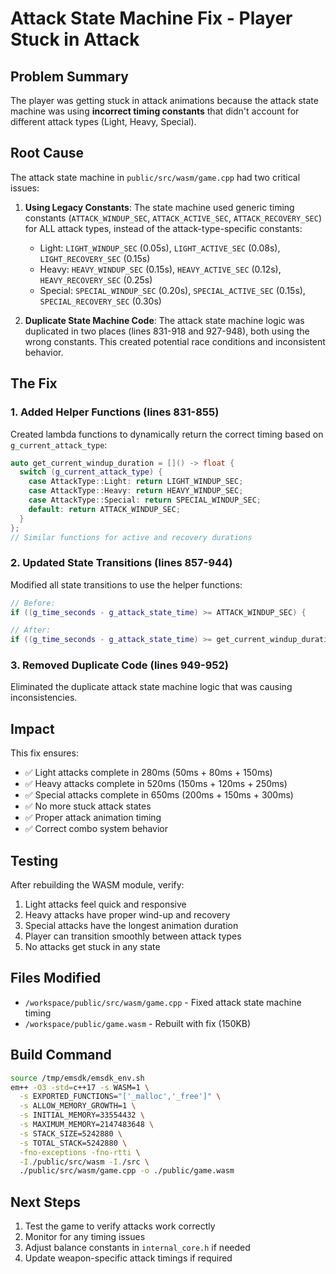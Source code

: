 # Attack State Machine Fix - Player Stuck in Attack

## Problem Summary

The player was getting stuck in attack animations because the attack state machine was using **incorrect timing constants** that didn't account for different attack types (Light, Heavy, Special).

## Root Cause

The attack state machine in `public/src/wasm/game.cpp` had two critical issues:

1. **Using Legacy Constants**: The state machine used generic timing constants (`ATTACK_WINDUP_SEC`, `ATTACK_ACTIVE_SEC`, `ATTACK_RECOVERY_SEC`) for ALL attack types, instead of the attack-type-specific constants:
   - Light: `LIGHT_WINDUP_SEC` (0.05s), `LIGHT_ACTIVE_SEC` (0.08s), `LIGHT_RECOVERY_SEC` (0.15s)
   - Heavy: `HEAVY_WINDUP_SEC` (0.15s), `HEAVY_ACTIVE_SEC` (0.12s), `HEAVY_RECOVERY_SEC` (0.25s)
   - Special: `SPECIAL_WINDUP_SEC` (0.20s), `SPECIAL_ACTIVE_SEC` (0.15s), `SPECIAL_RECOVERY_SEC` (0.30s)

2. **Duplicate State Machine Code**: The attack state machine logic was duplicated in two places (lines 831-918 and 927-948), both using the wrong constants. This created potential race conditions and inconsistent behavior.

## The Fix

### 1. Added Helper Functions (lines 831-855)

Created lambda functions to dynamically return the correct timing based on `g_current_attack_type`:

```cpp
auto get_current_windup_duration = []() -> float {
  switch (g_current_attack_type) {
    case AttackType::Light: return LIGHT_WINDUP_SEC;
    case AttackType::Heavy: return HEAVY_WINDUP_SEC;
    case AttackType::Special: return SPECIAL_WINDUP_SEC;
    default: return ATTACK_WINDUP_SEC;
  }
};
// Similar functions for active and recovery durations
```

### 2. Updated State Transitions (lines 857-944)

Modified all state transitions to use the helper functions:

```cpp
// Before:
if ((g_time_seconds - g_attack_state_time) >= ATTACK_WINDUP_SEC) {

// After:
if ((g_time_seconds - g_attack_state_time) >= get_current_windup_duration()) {
```

### 3. Removed Duplicate Code (lines 949-952)

Eliminated the duplicate attack state machine logic that was causing inconsistencies.

## Impact

This fix ensures:
- ✅ Light attacks complete in 280ms (50ms + 80ms + 150ms)
- ✅ Heavy attacks complete in 520ms (150ms + 120ms + 250ms)
- ✅ Special attacks complete in 650ms (200ms + 150ms + 300ms)
- ✅ No more stuck attack states
- ✅ Proper attack animation timing
- ✅ Correct combo system behavior

## Testing

After rebuilding the WASM module, verify:
1. Light attacks feel quick and responsive
2. Heavy attacks have proper wind-up and recovery
3. Special attacks have the longest animation duration
4. Player can transition smoothly between attack types
5. No attacks get stuck in any state

## Files Modified

- `/workspace/public/src/wasm/game.cpp` - Fixed attack state machine timing
- `/workspace/public/game.wasm` - Rebuilt with fix (150KB)

## Build Command

```bash
source /tmp/emsdk/emsdk_env.sh
em++ -O3 -std=c++17 -s WASM=1 \
  -s EXPORTED_FUNCTIONS="['_malloc','_free']" \
  -s ALLOW_MEMORY_GROWTH=1 \
  -s INITIAL_MEMORY=33554432 \
  -s MAXIMUM_MEMORY=2147483648 \
  -s STACK_SIZE=5242880 \
  -s TOTAL_STACK=5242880 \
  -fno-exceptions -fno-rtti \
  -I./public/src/wasm -I./src \
  ./public/src/wasm/game.cpp -o ./public/game.wasm
```

## Next Steps

1. Test the game to verify attacks work correctly
2. Monitor for any timing issues
3. Adjust balance constants in `internal_core.h` if needed
4. Update weapon-specific attack timings if required